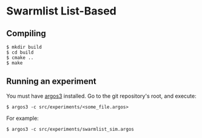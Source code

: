 # Swarmlist List-Based

Compiling
-------------

    $ mkdir build
    $ cd build
    $ cmake ..
    $ make

Running an experiment
-----------------------

You must have [argos3](http://www.argos-sim.info) installed. Go to the git repository's root, and execute:

    $ argos3 -c src/experiments/<some_file.argos>

For example:

    $ argos3 -c src/experiments/swarmlist_sim.argos
